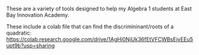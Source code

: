 These are a variety of tools designed to help my Algebra 1 students at East Bay Innovation Academy.

These include a colab file that can find the discrimininant/roots of a quadratic: https://colab.research.google.com/drive/1AgHi0NjUk36fEtVFCWBsEjvEEu5upt9b?usp=sharing
